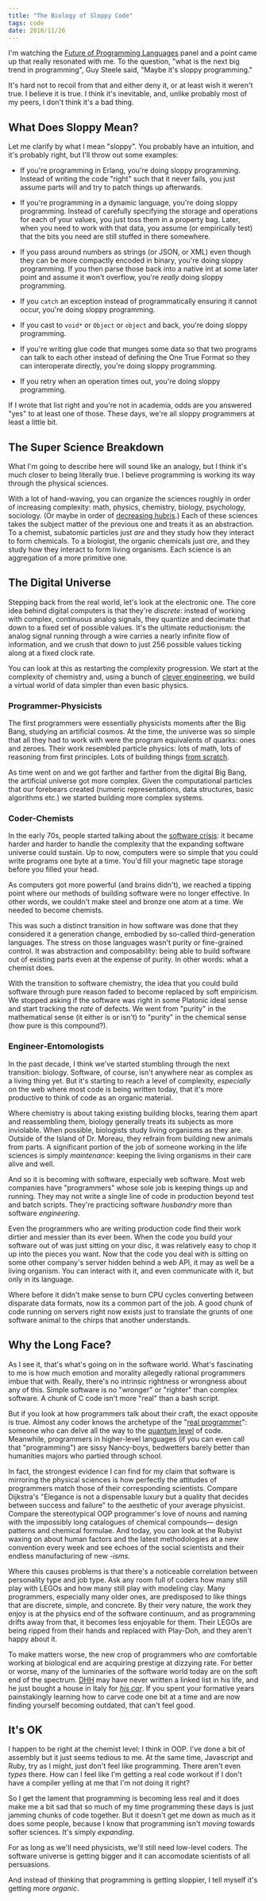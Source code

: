 ```yaml
---
title: "The Biology of Sloppy Code"
tags: code
date: 2010/11/26
---
```

I'm watching the [Future of Programming Languages](http://www.infoq.com/presentations/Future-of-Programming-Languages) panel and a point came
up that really resonated with me. To the question, "what is the next big trend
in programming", Guy Steele said, "Maybe it's sloppy programming."

It's hard not to recoil from that and either deny it, or at least wish it
weren't true. I believe it is true. I think it's inevitable, and, unlike
probably most of my peers, I don't think it's a bad thing.

## What Does Sloppy Mean?

Let me clarify by what I mean "sloppy". You probably have an intuition, and
it's probably right, but I'll throw out some examples:

*   If you're programming in Erlang, you're doing sloppy programming. Instead
    of writing the code "right" such that it never fails, you just assume parts
    will and try to patch things up afterwards.

*   If you're programming in a dynamic language, you're doing sloppy
    programming. Instead of carefully specifying the storage and operations for
    each of your values, you just toss them in a property bag. Later, when you
    need to work with that data, you assume (or empirically test) that the bits
    you need are still stuffed in there somewhere.

*   If you pass around numbers as strings (or JSON, or XML) even though they
    can be more compactly encoded in binary, you're doing sloppy programming.
    If you then parse those back into a native int at some later point and
    assume it won't overflow, you're *really* doing sloppy programming.

*   If you `catch` an exception instead of programmatically ensuring it cannot
    occur, you're doing sloppy programming.

*   If you cast to `void*` or `Object` or `object` and back, you're doing
    sloppy programming.

*   If you're writing glue code that munges some data so that two programs can
    talk to each other instead of defining the One True Format so they can
    interoperate directly, you're doing sloppy programming.

*   If you retry when an operation times out, you're doing sloppy programming.

If I wrote that list right and you're not in academia, odds are you answered
"yes" to at least one of those. These days, we're all sloppy programmers at
least a little bit.

## The Super Science Breakdown

What I'm going to describe here will sound like an analogy, but I think it's
much closer to being literally true. I believe programming is working its way
through the physical sciences.

With a lot of hand-waving, you can organize the sciences roughly in order of
increasing complexity: math, physics, chemistry, biology, psychology,
sociology. (Or maybe in order of [decreasing hubris](http://xkcd.com/435/).) Each of these
sciences takes the subject matter of the previous one and treats it as an
abstraction. To a chemist, subatomic particles just *are* and they study how
they interact to form chemicals. To a biologist, the organic chemicals just
*are*, and they study how they interact to form living organisms. Each science
is an aggregation of a more primitive one.

## The Digital Universe

Stepping back from the real world, let's look at the electronic one. The core
idea behind digital computers is that they're *discrete*: instead of working
with complex, continuous analog signals, they quantize and decimate that down
to a fixed set of possible values. It's the ultimate reductionism: the analog
signal running through a wire carries a nearly infinite flow of information,
and we crush that down to just 256 possible values ticking along at a fixed
clock rate.

You can look at this as restarting the complexity progression. We start at the
complexity of chemistry and, using a bunch of [clever engineering](http://en.wikipedia.org/wiki/Analog-to-digital_converter), we
build a virtual world of data simpler than even basic physics.

### Programmer-Physicists

The first programmers were essentially physicists moments after the Big Bang,
studying an artificial cosmos. At the time, the universe was so simple that
all they had to work with were the program equivalents of quarks: ones and
zeroes. Their work resembled particle physics: lots of math, lots of reasoning
from first principles. Lots of building things [from scratch](http://www.youtube.com/watch?v=7s664NsLeFM).


As time went on and we got farther and farther from the digital Big Bang, the
artificial universe got more complex. Given the computational particles that
our forebears created (numeric representations, data structures, basic
algorithms etc.) we started building more complex systems.

### Coder-Chemists

In the early 70s, people started talking about the [software crisis](http://en.wikipedia.org/wiki/Software_crisis): it
became harder and harder to handle the complexity that the expanding software
universe could sustain. Up to now, computers were so simple that you could
write programs one byte at a time. You'd fill your magnetic tape storage
before you filled your head.

As computers got more powerful (and brains didn't), we reached a tipping point
where our methods of building software were no longer effective. In other
words, we couldn't make steel and bronze one atom at a time. We needed to
become chemists.

This was such a distinct transition in how software was done that they
considered it a generation change, embodied by so-called third-generation
languages. The stress on those languages wasn't purity or fine-grained
control. It was abstraction and composability: being able to build software
out of existing parts even at the expense of purity. In other words: what a
chemist does.

With the transition to software chemistry, the idea that you could build
software through pure reason faded to become replaced by soft empiricism. We
stopped asking if the software was right in some Platonic ideal sense and
start tracking the *rate* of defects. We went from "purity" in the
mathematical sense (it either is or isn't) to "purity" in the chemical sense
(how pure is this compound?).

### Engineer-Entomologists

In the past decade, I think we've started stumbling through the next
transition: biology. Software, of course, isn't anywhere near as complex as a
living thing yet. But it's starting to reach a level of complexity,
*especially* on the web where most code is being written today, that it's more
productive to think of code as an organic material.

Where chemistry is about taking existing building blocks, tearing them apart
and reassembling them, biology generally treats its subjects as more
inviolable. When possible, biologists study living organisms as they are.
Outside of the Island of Dr. Moreau, they refrain from building new animals
from parts. A significant portion of the job of someone working in the life
sciences is simply *maintenance*: keeping the living organisms in their care
alive and well.

And so it is becoming with software, especially web software. Most web
companies have "programmers" whose sole job is keeping things up and running.
They may not write a single line of code in production beyond test and batch
scripts. They're practicing software *husbandry* more than software
*engineering*.

Even the programmers who are writing production code find their work dirtier
and messier than its ever been. When the code you build your software out of
was just sitting on your disc, it was relatively easy to chop it up into the
pieces you want. Now that the code you deal with is sitting on some other
company's server hidden behind a web API, it may as well be a living organism.
You can interact with it, and even communicate with it, but only in its
language.

Where before it didn't make sense to burn CPU cycles converting between
disparate data formats, now its a common part of the job. A good chunk of code
running on servers right now exists just to translate the grunts of one
software animal to the chirps that another understands.

## Why the Long Face?

As I see it, that's what's going on in the software world. What's fascinating
to me is how much emotion and morality allegedly rational programmers imbue
that with. Really, there's no intrinsic rightness or wrongness about any of
this. Simple software is no "wronger" or "righter" than complex software. A
chunk of C code isn't more "real" than a bash script.

But if you look at how programmers talk about their craft, the exact opposite
is true. Almost any coder knows the archetype of the "[real programmer](http://en.wikipedia.org/wiki/Real_Programmer)":
someone who can delve all the way to the [quantum level](http://www.pbm.com/~lindahl/mel.html) of code.
Meanwhile, programmers in higher-level languages (if you can even call that
"programming") are sissy Nancy-boys, bedwetters barely better than humanities
majors who partied through school.

In fact, the strongest evidence I can find for my claim that software is
mirroring the physical sciences is how perfectly the attitudes of programmers
match those of their corresponding scientists. Compare Dijkstra's "Elegance is
not a dispensable luxury but a quality that decides between success and
failure" to the aesthetic of your average physicist. Compare the stereotypical
OOP programmer's love of nouns and naming with the impossibly long catalogues
of chemical compounds— design patterns and chemical formulae. And today, you
can look at the Rubyist waxing on about human factors and the latest
methodologies at a new convention every week and see echoes of the social
scientists and their endless manufacturing of new *-isms*.

Where this causes problems is that there's a noticeable correlation between
personality type and job type. Ask any room full of coders how many still play
with LEGOs and how many still play with modeling clay. Many programmers,
especially many older ones, are predisposed to like things that are discrete,
simple, and concrete. By their very nature, the work they enjoy is at the
physics end of the software continuum, and as programming drifts away from
that, it becomes less enjoyable for them. Their LEGOs are being ripped from
their hands and replaced with Play-Doh, and they aren't happy about it.

To make matters worse, the new crop of programmers who *are* comfortable
working at biological end are acquiring prestige at dizzying rate. For better
or worse, many of the luminaries of the software world today are on the soft
end of the spectrum. [DHH](http://en.wikipedia.org/wiki/David_Heinemeier_Hansson) may have never written a linked list in his
life, and he just bought a house in Italy for *[his car](http://www.autoblog.com/2010/09/07/pagani-zonda-hh-commissioner-revealed-as-30-year-old-chicago-sof/)*. If you spent
your formative years painstakingly learning how to carve code one bit at a
time and are now finding yourself becoming outdated, that can't feel good.

## It's OK

I happen to be right at the chemist level: I think in OOP. I've done a bit of
assembly but it just seems tedious to me. At the same time, Javascript and
Ruby, try as I might, just don't feel like programming. There aren't even
*types* there. How can I feel like I'm getting a real code workout if I don't
have a compiler yelling at me that I'm not doing it right?

So I get the lament that programming is becoming less real and it does make me
a bit sad that so much of my time programming these days is just jamming
chunks of code together. But it doesn't get me down as much as it does some
people, because I know that programming isn't *moving* towards softer
sciences. It's simply *expanding*.

For as long as we'll need physicists, we'll still need low-level coders. The
software universe is getting bigger and it can accomodate scientists of all
persuasions.

And instead of thinking that programming is getting sloppier, I tell myself
it's getting more *organic*.
